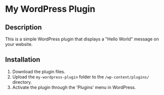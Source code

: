 # My WordPress Plugin

## Description
This is a simple WordPress plugin that displays a "Hello World" message on your website.

## Installation
1. Download the plugin files.
2. Upload the `my-wordpress-plugin` folder to the `/wp-content/plugins/` directory.
3. Activate the plugin through the 'Plugins' menu in WordPress.

